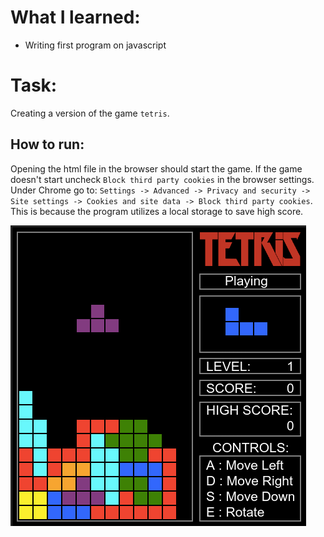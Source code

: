 # What I learned:
* Writing first program on javascript

# Task:
Creating a version of the game `tetris`.

## How to run:

Opening the html file in the browser should start the game.
If the game doesn't start uncheck `Block third party cookies` in the browser settings.
Under Chrome go to: `Settings -> Advanced -> Privacy and security -> Site settings -> Cookies and site data -> Block third party cookies`. This is because the program utilizes a local storage to save high score.

![](game.png)


